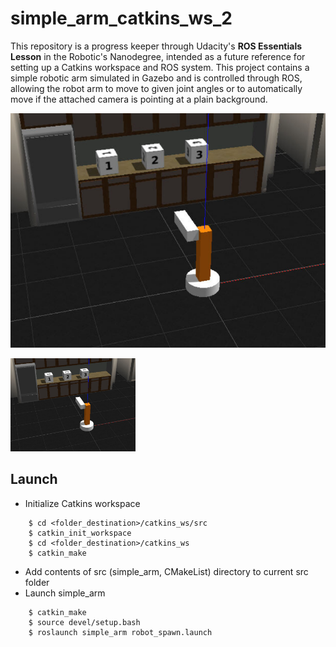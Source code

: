 # simple_arm_catkins_ws_2
This repository is a progress keeper through Udacity's **ROS Essentials Lesson** in the Robotic's Nanodegree, intended as a future reference for setting up a Catkins workspace and ROS system. This project contains a simple robotic arm simulated in Gazebo and is controlled through ROS, allowing the robot arm to move to given joint angles or to automatically move if the attached camera is pointing at a plain background. 

![Simple Arm](/Images/simple_arm_pic.PNG)

<img width="200" alt="Simple Arm" src="/Images/simple_arm_pic.PNG">

## Launch
* Initialize Catkins workspace
``` $ mkdir -p <folder_destination>/catkins_ws/src 
    $ cd <folder_destination>/catkins_ws/src
    $ catkin_init_workspace
    $ cd <folder_destination>/catkins_ws
    $ catkin_make 
```

* Add contents of src (simple_arm, CMakeList) directory to current src folder 
* Launch simple_arm
``` $ cd <folder_destination>/catkins_ws
    $ catkin_make
    $ source devel/setup.bash
    $ roslaunch simple_arm robot_spawn.launch 
```

